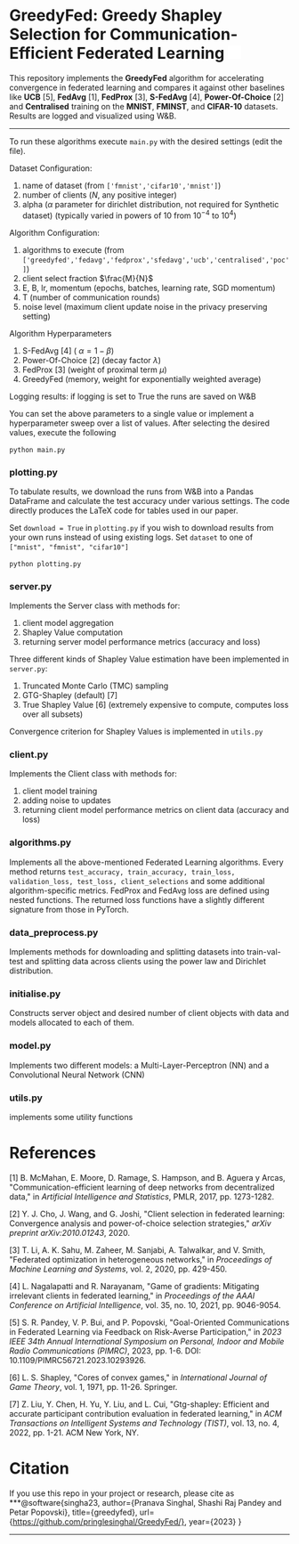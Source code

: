 # GreedyFed: Greedy Shapley Selection for Communication-Efficient Federated Learning <a href="https://drive.google.com/file/d/19nMQb0LPI2YCVpalM9eZPBITOnXuQUFl/view?usp=sharing"><img src="docs/assets/file-earmark-fill.svg" alt="paper" width="24" height="24"></a>
This repository implements the **GreedyFed** algorithm for accelerating convergence in federated learning and compares it against other baselines like **UCB** [5], **FedAvg** [1], **FedProx** [3], **S-FedAvg** [4], **Power-Of-Choice** [2] and **Centralised** training on the **MNIST**, **FMINST**, and **CIFAR-10** datasets. Results are logged and visualized using W&B.

***

To run these algorithms execute ```main.py``` with the desired settings (edit the file).

Dataset Configuration:
1. name of dataset (from ```['fmnist','cifar10','mnist']```)
2. number of clients ($N$, any positive integer)
3. alpha ($\alpha$ parameter for dirichlet distribution, not required for Synthetic dataset) (typically varied in powers of 10 from $10^{-4}$ to $10^4$)

Algorithm Configuration:
1. algorithms to execute (from ```['greedyfed','fedavg','fedprox','sfedavg','ucb','centralised','poc']```)
2. client select fraction $\frac{M}{N}$
3. E, B, lr, momentum (epochs, batches, learning rate, SGD momentum)
4. T (number of communication rounds)
5. noise level (maximum client update noise in the privacy preserving setting)

Algorithm Hyperparameters
1. S-FedAvg [4] ( $\alpha = 1- \beta$)
2. Power-Of-Choice [2] (decay factor $\lambda$)
3. FedProx [3] (weight of proximal term $\mu$) 
4. GreedyFed (memory, weight for exponentially weighted average)

Logging results:
if logging is set to True the runs are saved on W&B

You can set the above parameters to a single value or implement a hyperparameter sweep over a list of values. After selecting the desired values, execute the following
```
python main.py
```

### plotting.py
To tabulate results, we download the runs from W&B into a Pandas DataFrame and calculate the test accuracy under various settings. The code directly produces the LaTeX code for tables used in our paper.

Set ```download = True``` in ```plotting.py``` if you wish to download results from your own runs instead of using existing logs. Set ```dataset``` to one of ```["mnist", "fmnist", "cifar10"]```
```
python plotting.py
```

### server.py
Implements the Server class with methods for:
1. client model aggregation
2. Shapley Value computation
3. returning server model performance metrics (accuracy and loss)

Three different kinds of Shapley Value estimation have been implemented in ```server.py```:
1. Truncated Monte Carlo (TMC) sampling 
2. GTG-Shapley (default) [7]
3. True Shapley Value [6] (extremely expensive to compute, computes loss over all subsets)

Convergence criterion for Shapley Values is implemented in ```utils.py```

### client.py
Implements the Client class with methods for:
1. client model training
2. adding noise to updates
3. returning client model performance metrics on client data (accuracy and loss)

### algorithms.py
Implements all the above-mentioned Federated Learning algorithms. Every method returns ```test_accuracy, train_accuracy, train_loss, validation_loss, test_loss, client_selections``` and some additional algorithm-specific metrics.
FedProx and FedAvg loss are defined using nested functions. The returned loss functions have a slightly different signature from those in PyTorch.

### data_preprocess.py
Implements methods for downloading and splitting datasets into train-val-test and splitting data across clients using the power law and Dirichlet distribution.

### initialise.py
Constructs server object and desired number of client objects with data and models allocated to each of them.

### model.py
Implements two different models: a Multi-Layer-Perceptron (NN) and a Convolutional Neural Network (CNN)

### utils.py
implements some utility functions

# References

[1] B. McMahan, E. Moore, D. Ramage, S. Hampson, and B. Aguera y Arcas, "Communication-efficient learning of deep networks from decentralized data," in *Artificial Intelligence and Statistics*, PMLR, 2017, pp. 1273-1282.

[2] Y. J. Cho, J. Wang, and G. Joshi, "Client selection in federated learning: Convergence analysis and power-of-choice selection strategies," *arXiv preprint arXiv:2010.01243*, 2020.

[3] T. Li, A. K. Sahu, M. Zaheer, M. Sanjabi, A. Talwalkar, and V. Smith, "Federated optimization in heterogeneous networks," in *Proceedings of Machine Learning and Systems*, vol. 2, 2020, pp. 429-450.

[4] L. Nagalapatti and R. Narayanam, "Game of gradients: Mitigating irrelevant clients in federated learning," in *Proceedings of the AAAI Conference on Artificial Intelligence*, vol. 35, no. 10, 2021, pp. 9046-9054.

[5] S. R. Pandey, V. P. Bui, and P. Popovski, "Goal-Oriented Communications in Federated Learning via Feedback on Risk-Averse Participation," in *2023 IEEE 34th Annual International Symposium on Personal, Indoor and Mobile Radio Communications (PIMRC)*, 2023, pp. 1-6. DOI: 10.1109/PIMRC56721.2023.10293926.

[6] L. S. Shapley, "Cores of convex games," in *International Journal of Game Theory*, vol. 1, 1971, pp. 11-26. Springer.

[7] Z. Liu, Y. Chen, H. Yu, Y. Liu, and L. Cui, "Gtg-shapley: Efficient and accurate participant contribution evaluation in federated learning," in *ACM Transactions on Intelligent Systems and Technology (TIST)*, vol. 13, no. 4, 2022, pp. 1-21. ACM New York, NY.

# Citation
If you use this repo in your project or research, please cite as
***@software{singha23,
    author={Pranava Singhal, Shashi Raj Pandey and Petar Popovski},
    title={greedyfed},
    url={https://github.com/pringlesinghal/GreedyFed/},
    year={2023}
}
***




